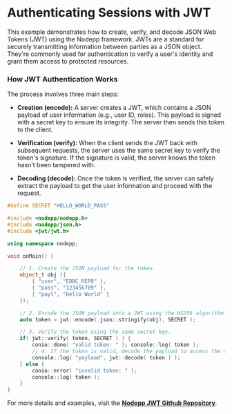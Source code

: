 # Authenticating Sessions with JWT

This example demonstrates how to create, verify, and decode JSON Web Tokens (JWT) using the Nodepp framework. JWTs are a standard for securely transmitting information between parties as a JSON object. They're commonly used for authentication to verify a user's identity and grant them access to protected resources.

### How JWT Authentication Works
The process involves three main steps:

- **Creation (encode):** A server creates a JWT, which contains a JSON payload of user information (e.g., user ID, roles). This payload is signed with a secret key to ensure its integrity. The server then sends this token to the client.

- **Verification (verify):** When the client sends the JWT back with subsequent requests, the server uses the same secret key to verify the token's signature. If the signature is valid, the server knows the token hasn't been tampered with.

- **Decoding (decode):** Once the token is verified, the server can safely extract the payload to get the user information and proceed with the request.

```cpp
#define SECRET "HELLO_WORLD_PASS"

#include <nodepp/nodepp.h>
#include <nodepp/json.h>
#include <jwt/jwt.h>

using namespace nodepp;

void onMain() {

    // 1. Create the JSON payload for the token.
    object_t obj ({
        { "user", "EDBC_REPO" },
        { "pass", "123456789" },
        { "payl", "Hello World" }
    });

    // 2. Encode the JSON payload into a JWT using the HS256 algorithm and a secret key.
    auto token = jwt::encode( json::stringify(obj), SECRET );

    // 3. Verify the token using the same secret key.
    if( jwt::verify( token, SECRET ) ) {
        conio::done( "valid token: " ); console::log( token );
        // 4. If the token is valid, decode the payload to access the data.
        console::log( "payload", jwt::decode( token ) );
    } else {
        conio::error( "invalid token: " );
        console::log( token );
    }
}
```

For more details and examples, visit the **[Nodepp JWT Github Repository](https://github.com/NodeppOficial/nodepp-jwt)**.
